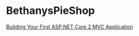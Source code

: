 # BethanysPieShop

[Building Your First ASP.NET Core 2 MVC Application](https://app.pluralsight.com/library/courses/building-first-aspdotnet-core-2-mvc-application)
